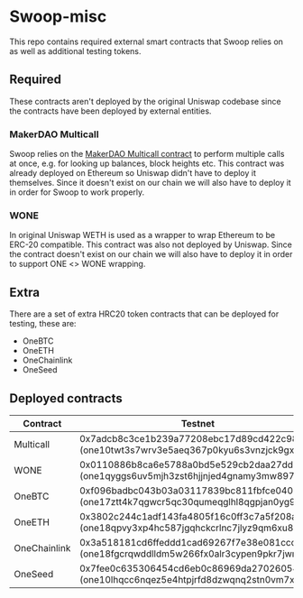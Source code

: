 # Swoop-misc

This repo contains required external smart contracts that Swoop relies on as well as additional testing tokens.

## Required

These contracts aren't deployed by the original Uniswap codebase since the contracts have been deployed by external entities.

### MakerDAO Multicall

Swoop relies on the [MakerDAO Multicall contract](https://github.com/makerdao/multicall) to perform multiple calls at once, e.g. for looking up balances, block heights etc.
This contract was already deployed on Ethereum so Uniswap didn't have to deploy it themselves. Since it doesn't exist on our chain we will also have to deploy it in order for Swoop to work properly.

### WONE

In original Uniswap WETH is used as a wrapper to wrap Ethereum to be ERC-20 compatible. This contract was also not deployed by Uniswap.
Since the contract doesn't exist on our chain we will also have to deploy it in order to support ONE <> WONE wrapping.

## Extra

There are a set of extra HRC20 token contracts that can be deployed for testing, these are:

- OneBTC
- OneETH
- OneChainlink
- OneSeed

## Deployed contracts

| Contract     | Testnet                                                                                 | Mainnet     |
| -----------  | --------------------------------------------------------------------------------------- | ----------- |
| Multicall    | 0x7adcb8c3ce1b239a77208ebc17d89cd422c98a58 (one10twt3s7wrv3e5aeq367p0kyu6s3vnzjck9gx3d) | 0x7fcc8852ad00ddabe4f9de44b6d03343b2cac41b (one10lxgs54dqrw6he8emeztd5pngwev43qmwmvvga) |
| WONE         | 0x0110886b8ca6e5788a0bd5e529cb2daa27dd923b (one1qyggs6uv5mjh3zst6hjjnjed4gnamy3mw897v0) | 0x335a59ef2257b330c33d2a5a8cb77a67209a6826 (one1xdd9nmez27enpsea9fdgedm6vusf56pxskglpw) |
| OneBTC       | 0xf096badbc043b03a03117839bc811fbfce04065d (one17ztt4k7qgwcr5qc30qumeqglhl8qgpjan0yg9w) | 0x321bb84a35fabe2c8293489df43630314a39e89d (one1xgdmsj34l2lzeq5nfzwlgd3sx99rn6ya3wvc7e) |
| OneETH       | 0x3802c244c1adf143fa4805f16c0ff3c7a5f208a0 (one18qpvy3xp4hc587jgqhckcrlnc7jlyz9qm6xu8c) | 0xceaea5f21577095072f27e86b917d679c12db1c4 (one1e6h2tus4wuy4quhj06rtj97k08qjmvwydap46r) |
| OneChainlink | 0x3a518181cd6ffeddd1cad69267f7e38e081ccca1 (one18fgcrqwddlldm5w266fx0alr3cypen9pkr7jwm) | 0x39b0c3c0510d40b05a98718fc73ad55713ce6594 (one18xcv8sz3p4qtqk5cwx8uwwk42ufuuev5wk2phx) |
| OneSeed      | 0x7fee0c635306454cd6eb0c86969da27026054173 (one10lhqcc6nqez5e4htpjrfd8dzwqnq2stn0vm7xh) | 0x861ff1faf84e149cddbb4e5103e6087a72c6096c (one1sc0lr7hcfc2fehdmfegs8esg0fevvztvncmddp) |

